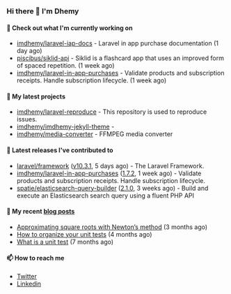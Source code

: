 ### Hi there 👋 I'm Dhemy

#### 👷 Check out what I'm currently working on

- [imdhemy/laravel-iap-docs](https://github.com/imdhemy/laravel-iap-docs) - Laravel in app purchase documentation (1 day ago)
- [piscibus/siklid-api](https://github.com/piscibus/siklid-api) - Siklid is a flashcard app that uses an improved form of spaced repetition.  (1 week ago)
- [imdhemy/laravel-in-app-purchases](https://github.com/imdhemy/laravel-in-app-purchases) - Validate products and subscription receipts. Handle subscription lifecycle. (1 week ago)

#### 🌱 My latest projects

- [imdhemy/laravel-reproduce](https://github.com/imdhemy/laravel-reproduce) - This repository is used to reproduce issues.
- [imdhemy/imdhemy-jekyll-theme](https://github.com/imdhemy/imdhemy-jekyll-theme) - 
- [imdhemy/media-converter](https://github.com/imdhemy/media-converter) - FFMPEG media converter

#### 🔭 Latest releases I've contributed to

- [laravel/framework](https://github.com/laravel/framework) ([v10.3.1](https://github.com/laravel/framework/releases/tag/v10.3.1), 5 days ago) - The Laravel Framework.
- [imdhemy/laravel-in-app-purchases](https://github.com/imdhemy/laravel-in-app-purchases) ([1.7.2](https://github.com/imdhemy/laravel-in-app-purchases/releases/tag/1.7.2), 1 week ago) - Validate products and subscription receipts. Handle subscription lifecycle.
- [spatie/elasticsearch-query-builder](https://github.com/spatie/elasticsearch-query-builder) ([2.1.0](https://github.com/spatie/elasticsearch-query-builder/releases/tag/2.1.0), 3 weeks ago) - Build and execute an Elasticsearch search query using a fluent PHP API

#### 📜 My recent [blog posts](https://imdhemy.com/)

- [Approximating square roots with Newton’s method](https://imdhemy.com/blog/dsa/approximating-square-roots-with-newton&#39;s-method.html) (3 months ago)
- [How to organize your unit tests](https://imdhemy.com/blog/testing/how-to-organize-your-unit-tests.html) (4 months ago)
- [What is a unit test](https://imdhemy.com/blog/testing/what-is-a-unit-test.html) (7 months ago)

#### 📫 How to reach me

- [Twitter](https://twitter.com/imdhemy)
- [Linkedin](https://linkedin.com/in/imdhemy)